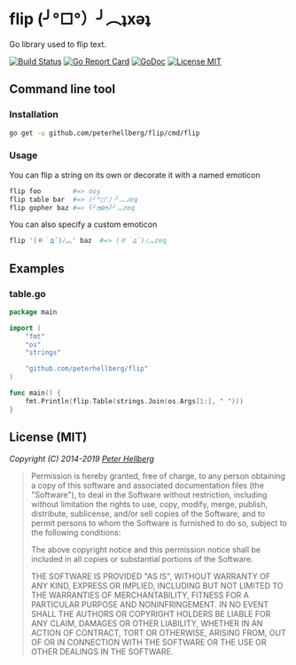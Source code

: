 flip (╯°□°）╯︵ʇxǝʇ
===================

Go library used to flip text.

[![Build Status](https://travis-ci.org/peterhellberg/flip.svg?branch=master)](https://travis-ci.org/peterhellberg/flip)
[![Go Report Card](https://goreportcard.com/badge/github.com/peterhellberg/flip)](https://goreportcard.com/report/github.com/peterhellberg/flip)
[![GoDoc](https://img.shields.io/badge/godoc-reference-blue.svg?style=flat)](https://godoc.org/github.com/peterhellberg/flip)
[![License MIT](https://img.shields.io/badge/license-MIT-lightgrey.svg?style=flat)](https://github.com/peterhellberg/flip#license-mit)

## Command line tool

### Installation

```bash
go get -u github.com/peterhellberg/flip/cmd/flip
```

### Usage

You can flip a string on its own or decorate it with a named emoticon

```bash
flip foo        #=> ooɟ
flip table bar  #=> (╯°□°）╯︵ɹɐq
flip gopher baz #=> ʕ╯◔ϖ◔ʔ╯︵zɐq
```

You can also specify a custom emoticon

```bash
flip '(＃｀д´)ﾉ︵' baz  #=> (＃｀д´)ﾉ︵zɐq
```

## Examples

### table.go

```go
package main

import (
	"fmt"
	"os"
	"strings"

	"github.com/peterhellberg/flip"
)

func main() {
	fmt.Println(flip.Table(strings.Join(os.Args[1:], " ")))
}
```

## License (MIT)

*Copyright (C) 2014-2019 [Peter Hellberg](https://c7.se)*

> Permission is hereby granted, free of charge, to any person obtaining
> a copy of this software and associated documentation files (the "Software"),
> to deal in the Software without restriction, including without limitation
> the rights to use, copy, modify, merge, publish, distribute, sublicense,
> and/or sell copies of the Software, and to permit persons to whom the
> Software is furnished to do so, subject to the following conditions:
>
> The above copyright notice and this permission notice shall be included
> in all copies or substantial portions of the Software.
>
> THE SOFTWARE IS PROVIDED "AS IS", WITHOUT WARRANTY OF ANY KIND,
> EXPRESS OR IMPLIED, INCLUDING BUT NOT LIMITED TO THE WARRANTIES
> OF MERCHANTABILITY, FITNESS FOR A PARTICULAR PURPOSE AND NONINFRINGEMENT.
> IN NO EVENT SHALL THE AUTHORS OR COPYRIGHT HOLDERS BE LIABLE FOR ANY CLAIM,
> DAMAGES OR OTHER LIABILITY, WHETHER IN AN ACTION OF CONTRACT,
> TORT OR OTHERWISE, ARISING FROM, OUT OF OR IN CONNECTION WITH THE SOFTWARE
> OR THE USE OR OTHER DEALINGS IN THE SOFTWARE.
